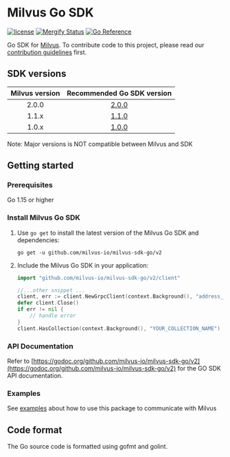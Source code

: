 # Milvus Go SDK

[![license](https://img.shields.io/hexpm/l/plug.svg?color=green)](https://github.com/milvus-io/milvus-sdk-go/blob/master/LICENSE)
[![Mergify Status][mergify-status]][mergify]
[![Go Reference](https://pkg.go.dev/badge/github.com/milvus-io/milvus-sdk-go/v2.svg)](https://pkg.go.dev/github.com/milvus-io/milvus-sdk-go/v2)

[mergify]: https://mergify.io
[mergify-status]: https://img.shields.io/endpoint.svg?url=https://gh.mergify.io/badges/milvus-io/milvus-sdk-go&style=plastic


Go SDK for [Milvus](https://github.com/milvus-io/milvus). To contribute code to this project, please read our [contribution guidelines](https://github.com/milvus-io/milvus/blob/master/CONTRIBUTING.md) first.


## SDK versions

|Milvus version| Recommended Go SDK version |
|:-----:|:-----:|
| 2.0.0 | [2.0.0](https://github.com/milvus-io/milvus-sdk-go/tree/v2.0.0) |
| 1.1.x | [1.1.0](https://github.com/milvus-io/milvus-sdk-go/tree/v1.1.0) |
| 1.0.x | [1.0.0](https://github.com/milvus-io/milvus-sdk-go/tree/v1.0.0) |

Note: Major versions is NOT compatible between Milvus and SDK

## Getting started

### Prerequisites

Go 1.15 or higher

### Install Milvus Go SDK

1. Use `go get` to install the latest version of the Milvus Go SDK and dependencies:

   ```shell
   go get -u github.com/milvus-io/milvus-sdk-go/v2
   ```

2. Include the Milvus Go SDK in your application:

   ```go
   import "github.com/milvus-io/milvus-sdk-go/v2/client"

   //...other snippet ...
   client, err := client.NewGrpcClient(context.Background(), "address_of_milvus")
   defer client.Close()
   if err != nil {
       // handle error
   }
   client.HasCollection(context.Background(), "YOUR_COLLECTION_NAME")
   ```

### API Documentation

Refer to [https://godoc.org/github.com/milvus-io/milvus-sdk-go/v2](https://godoc.org/github.com/milvus-io/milvus-sdk-go/v2) for the GO SDK API documentation.

### Examples
   
See [examples](examples/README.md) about how to use this package to communicate with Milvus

## Code format

The Go source code is formatted using gofmt and golint.
